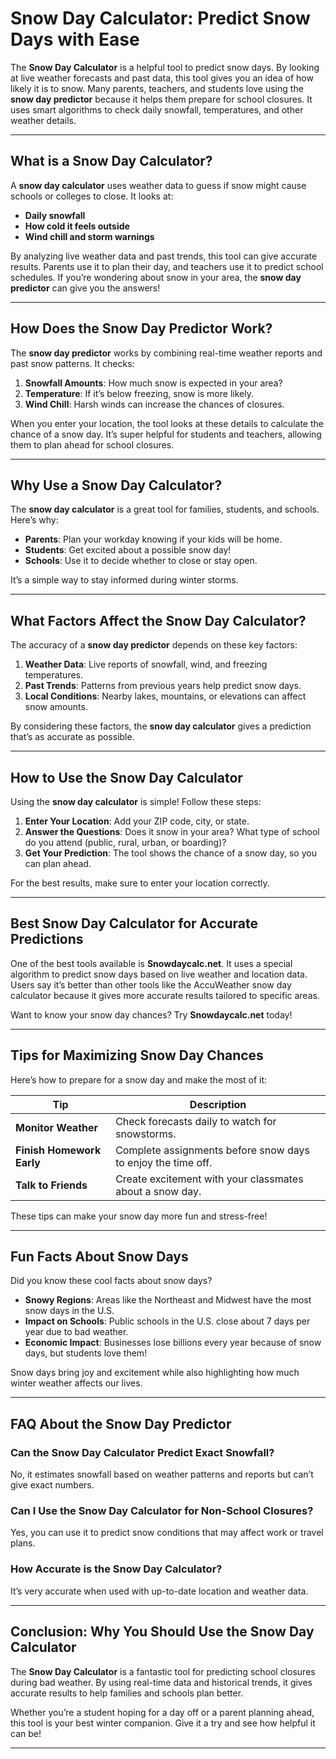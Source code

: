 # Snow Day Calculator: Predict Snow Days with Ease

The **Snow Day Calculator** is a helpful tool to predict snow days. By looking at live weather forecasts and past data, this tool gives you an idea of how likely it is to snow. Many parents, teachers, and students love using the **snow day predictor** because it helps them prepare for school closures. It uses smart algorithms to check daily snowfall, temperatures, and other weather details.

---

## What is a Snow Day Calculator?

A **snow day calculator** uses weather data to guess if snow might cause schools or colleges to close. It looks at:

- **Daily snowfall**  
- **How cold it feels outside**  
- **Wind chill and storm warnings**  

By analyzing live weather data and past trends, this tool can give accurate results. Parents use it to plan their day, and teachers use it to predict school schedules. If you’re wondering about snow in your area, the **snow day predictor** can give you the answers!

---

## How Does the Snow Day Predictor Work?

The **snow day predictor** works by combining real-time weather reports and past snow patterns. It checks:

1. **Snowfall Amounts**: How much snow is expected in your area?  
2. **Temperature**: If it’s below freezing, snow is more likely.  
3. **Wind Chill**: Harsh winds can increase the chances of closures.  

When you enter your location, the tool looks at these details to calculate the chance of a snow day. It’s super helpful for students and teachers, allowing them to plan ahead for school closures.

---

## Why Use a Snow Day Calculator?

The **snow day calculator** is a great tool for families, students, and schools. Here’s why:

- **Parents**: Plan your workday knowing if your kids will be home.  
- **Students**: Get excited about a possible snow day!  
- **Schools**: Use it to decide whether to close or stay open.  

It’s a simple way to stay informed during winter storms.

---

## What Factors Affect the Snow Day Calculator?

The accuracy of a **snow day predictor** depends on these key factors:

1. **Weather Data**: Live reports of snowfall, wind, and freezing temperatures.  
2. **Past Trends**: Patterns from previous years help predict snow days.  
3. **Local Conditions**: Nearby lakes, mountains, or elevations can affect snow amounts.  

By considering these factors, the **snow day calculator** gives a prediction that’s as accurate as possible.

---

## How to Use the Snow Day Calculator

Using the **snow day calculator** is simple! Follow these steps:

1. **Enter Your Location**: Add your ZIP code, city, or state.  
2. **Answer the Questions**: Does it snow in your area? What type of school do you attend (public, rural, urban, or boarding)?  
3. **Get Your Prediction**: The tool shows the chance of a snow day, so you can plan ahead.

For the best results, make sure to enter your location correctly.

---

## Best Snow Day Calculator for Accurate Predictions

One of the best tools available is **Snowdaycalc.net**. It uses a special algorithm to predict snow days based on live weather and location data. Users say it’s better than other tools like the AccuWeather snow day calculator because it gives more accurate results tailored to specific areas.

Want to know your snow day chances? Try **Snowdaycalc.net** today!

---

## Tips for Maximizing Snow Day Chances

Here’s how to prepare for a snow day and make the most of it:

| **Tip**                   | **Description**                                     |
|---------------------------|-----------------------------------------------------|
| **Monitor Weather**       | Check forecasts daily to watch for snowstorms.      |
| **Finish Homework Early** | Complete assignments before snow days to enjoy the time off. |
| **Talk to Friends**       | Create excitement with your classmates about a snow day. |

These tips can make your snow day more fun and stress-free!

---

## Fun Facts About Snow Days

Did you know these cool facts about snow days?

- **Snowy Regions**: Areas like the Northeast and Midwest have the most snow days in the U.S.  
- **Impact on Schools**: Public schools in the U.S. close about 7 days per year due to bad weather.  
- **Economic Impact**: Businesses lose billions every year because of snow days, but students love them!  

Snow days bring joy and excitement while also highlighting how much winter weather affects our lives.

---

## FAQ About the Snow Day Predictor

### Can the Snow Day Calculator Predict Exact Snowfall?

No, it estimates snowfall based on weather patterns and reports but can’t give exact numbers.

### Can I Use the Snow Day Calculator for Non-School Closures?

Yes, you can use it to predict snow conditions that may affect work or travel plans.

### How Accurate is the Snow Day Calculator?

It’s very accurate when used with up-to-date location and weather data.

---

## Conclusion: Why You Should Use the Snow Day Calculator

The **Snow Day Calculator** is a fantastic tool for predicting school closures during bad weather. By using real-time data and historical trends, it gives accurate results to help families and schools plan better.

Whether you’re a student hoping for a day off or a parent planning ahead, this tool is your best winter companion. Give it a try and see how helpful it can be!

---
